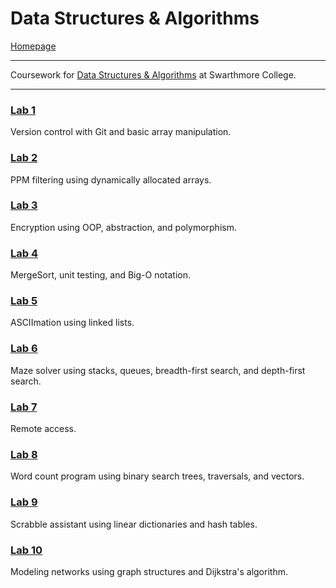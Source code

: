 # Data Structures & Algorithms
[Homepage](https://ethan-wit.github.io)

---

Coursework for [Data Structures & Algorithms](https://www.cs.swarthmore.edu/courses/CS35/S20/schedule.php) at Swarthmore College.

---

### [Lab 1](https://www.cs.swarthmore.edu/courses/CS35/S20/labs/01/)

Version control with Git and basic array manipulation.

### [Lab 2](https://www.cs.swarthmore.edu/courses/CS35/S20/labs/02/)

PPM filtering using dynamically allocated arrays.

### [Lab 3](https://www.cs.swarthmore.edu/courses/CS35/S20/labs/03/)

Encryption using OOP, abstraction, and polymorphism.

### [Lab 4](https://www.cs.swarthmore.edu/courses/CS35/S20/labs/04/)

MergeSort, unit testing, and Big-O notation.

### [Lab 5](https://www.cs.swarthmore.edu/courses/CS35/S20/labs/05/)

ASCIImation using linked lists.

### [Lab 6](https://www.cs.swarthmore.edu/courses/CS35/S20/labs/06/)

Maze solver using stacks, queues, breadth-first search, and depth-first search.

### [Lab 7](https://www.cs.swarthmore.edu/courses/CS35/S20/labs/07/)

Remote access.

### [Lab 8](https://www.cs.swarthmore.edu/courses/CS35/S20/labs/08/)

Word count program using binary search trees, traversals, and vectors.

### [Lab 9](https://www.cs.swarthmore.edu/courses/CS35/S20/labs/09/)

Scrabble assistant using linear dictionaries and hash tables.

### [Lab 10](https://www.cs.swarthmore.edu/courses/CS35/S20/labs/10/)

Modeling networks using graph structures and Dijkstra's algorithm.
